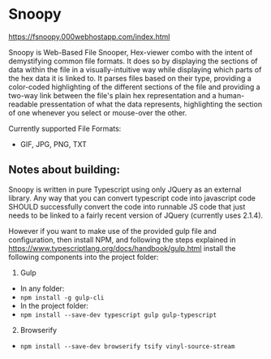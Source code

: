 # Snoopy
https://fsnoopy.000webhostapp.com/index.html

Snoopy is Web-Based File Snooper, Hex-viewer combo with the intent of demystifying common file formats.  It does so by displaying the sections of data within the file in a visually-intuitive way while displaying which parts of the hex data it is linked to.  It parses files based on their type, providing a color-coded highlighting of the different sections of the file and providing a two-way link between the file's plain hex representation and a human-readable pressentation of what the data represents, highlighting the section of one whenever you select or mouse-over the other.

Currently supported File Formats:
* GIF, JPG, PNG, TXT


## Notes about building:
Snoopy is written in pure Typescript using only JQuery as an external library.  Any way that you can convert typescript code into javascript code SHOULD successfully convert the code into runnable JS code that just needs to be linked to a fairly recent version of JQuery (currently uses 2.1.4).

However if you want to make use of the provided gulp file and configuration, then install NPM, and following the steps explained in https://www.typescriptlang.org/docs/handbook/gulp.html install the following components into the project folder:

1. Gulp
  * In any folder:
  * `npm install -g gulp-cli`
  * In the project folder:
  * `npm install --save-dev typescript gulp gulp-typescript` 
2. Browserify
  * `npm install --save-dev browserify tsify vinyl-source-stream`

